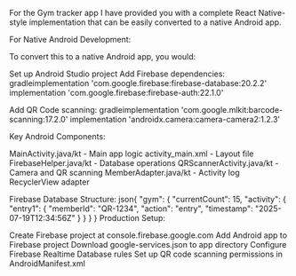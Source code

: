For the Gym tracker app
I have  provided you with a complete React Native-style implementation that can be easily converted to a native Android app.

For Native Android Development:

To convert this to a native Android app, you would:

Set up Android Studio project
Add Firebase dependencies:
gradleimplementation 'com.google.firebase:firebase-database:20.2.2'
implementation 'com.google.firebase:firebase-auth:22.1.0'

Add QR Code scanning:
gradleimplementation 'com.google.mlkit:barcode-scanning:17.2.0'
implementation 'androidx.camera:camera-camera2:1.2.3'


Key Android Components:

MainActivity.java/kt - Main app logic
activity_main.xml - Layout file
FirebaseHelper.java/kt - Database operations
QRScannerActivity.java/kt - Camera and QR scanning
MemberAdapter.java/kt - Activity log RecyclerView adapter

Firebase Database Structure:
json{
  "gym": {
    "currentCount": 15,
    "activity": {
      "entry1": {
        "memberId": "QR-1234",
        "action": "entry",
        "timestamp": "2025-07-19T12:34:56Z"
      }
    }
  }
}
Production Setup:

Create Firebase project at console.firebase.google.com
Add Android app to Firebase project
Download google-services.json to app directory
Configure Firebase Realtime Database rules
Set up QR code scanning permissions in AndroidManifest.xml
